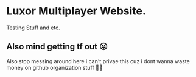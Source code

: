# Luxor Multiplayer Website.

Testing Stuff and etc.


## Also mind getting tf out 😛

Also stop messing around here i can't privae this cuz i dont wanna waste money on github organization stuff :pray::pray:
